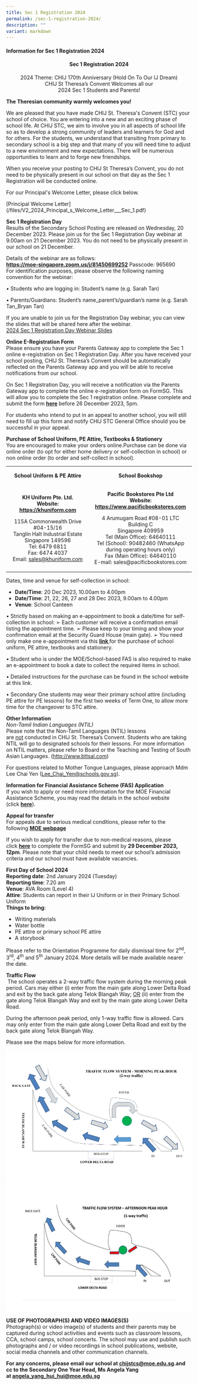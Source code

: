 ```yaml
---
title: Sec 1 Registration 2024
permalink: /sec-1-registration-2024/
description: ""
variant: markdown
---
```

<h4><strong>Information for Sec 1 Registration 2024</strong></h4>
<h4 style="text-align: center;">Sec 1 Registration 2024</h4>
<p style="text-align: center;">2024 Theme: CHIJ 170th Anniversary (Hold On To Our IJ Dream)<br>CHIJ St Theresa’s Convent Welcomes all our<br>2024 Sec 1 Students and Parents!</p>
<p><strong>The Theresian community warmly welcomes you!</strong></p>
<p>We are pleased that you have made CHIJ St. Theresa's Convent (STC) your school of choice. You are entering into a new and an exciting phase of school life. At CHIJ STC, we aim to involve you in all aspects of school life so as to develop a strong community of leaders and learners for God and for others.&nbsp;For the students, we understand that transiting from primary to secondary school is a big step and that many of you will need time to adjust to a new environment and new expectations. There will be numerous opportunities to learn and to forge new friendships.</p>
<!--<img src="/images/sec1.jpg">-->
<p>When you receive your posting to CHIJ St Theresa’s Convent, you&nbsp;do not need to be physically present&nbsp;in our school on that day as the Sec 1 Registration will be conducted online.</p>
<p>For our Principal's Welcome Letter, please click below.</p>
[Principal Welcome Letter](/files/V2_2024_Principal_s_Welcome_Letter___Sec_1.pdf)
<p><strong>Sec 1 Registration Day<br></strong>Results of the Secondary School Posting are released on Wednesday, 20 December 2023. Please join us for the Sec 1 Registration Day webinar at 9.00am on 21 December 2023. You do not need to be physically present in our school on 21 December.
</p><p>Details of the webinar are as follows:
<br>
<a href="https://moe-singapore.zoom.us/j/81450699252"><strong>https://moe-singapore.zoom.us/j/81450699252</strong></a>																									
	Passcode: 965690
<br>	
For identification purposes, please observe the following naming convention for the webinar:
	
• Students who are logging in: Student’s name (e.g. Sarah Tan)
	
• Parents/Guardians: Student’s name_parent’s/guardian’s name (e.g. Sarah Tan_Bryan Tan)
	
If you are unable to join us for the Registration Day webinar, you can view the slides that will be shared here after the webinar.<br>
	[2024 Sec 1 Registration Day Webinar Slides](/files/2024_sec_1_registration_day_webinar_slides.pdf)<br>
</p><p><strong>Online E-Registration Form</strong><br>Please ensure you have your Parents Gateway app to complete the Sec 1 online e-registration on Sec 1 Registration Day. After you have received your school posting, CHIJ St. Theresa’s Convent should be automatically reflected on the Parents Gateway app and you will be able to receive notifications from our school.</p>
<p>On Sec 1 Registration Day, you will receive a notification via the Parents Gateway app to complete the online e-registration form on FormSG. This will allow you to complete the Sec 1 registration online. Please complete and submit the form&nbsp;<a href="https://form.gov.sg/65814ab51a441c00115f3144"><strong>here</strong></a> before 26 December 2023, 5pm.</p>
<p>For students who intend to put in an appeal to another school, you will still need to fill up this form and notify CHIJ STC General Office should you be successful in your appeal.</p>
<p><strong>Purchase of School Uniform, PE Attire, Textbooks &amp; Stationery<br></strong>You are encouraged to make your orders online.Purchase can be done via online order (to opt for either home delivery or self-collection in school) or non online order (to order and self-collect in school).</p>
<table width="623">
<tbody>
<tr>
<td style="text-align: center;" width="293">
<p><strong>School Uniform &amp; PE Attire</strong></p>
</td>
<td style="text-align: center;" width="331">
<p><strong>School Bookshop</strong></p>
</td>
</tr>
<tr>
<td style="text-align: center;" width="293">
<p><strong>KH Uniform Pte. Ltd.<br></strong><strong>Website: <a href="https://khuniform.com">https://khuniform.com</a></strong></p>
<p>115A Commonwealth Drive #04-15/16<br>Tanglin Halt Industrial Estate<br>Singapore 149596<br>Tel: 6479 6811<br>Fax: 6474 4037<br>Email:&nbsp;<a href="mailto:sales@khuniform.com">sales@khuniform.com</a></p>
</td>
<td style="text-align: center;" width="331">
<p><strong>Pacific Bookstores Pte Ltd<br></strong><strong>Website: <a href="https://www.pacificbookstores.com">https://www.pacificbookstores.com</a></strong></p>
<p>4 Arumugam Road #08-01 LTC Building C<br>Singapore 409959<br>Tel (Main Office): 64640111<br>Tel (School): 90482460 (WhatsApp during operating hours only)<br>Fax (Main Office): 64640110<br>E-mail: sales@pacificbookstores.com</p>
</td>
</tr>
</tbody>
</table>
<p>Dates, time and venue for self-collection in school:</p>
<ul>
<li><strong>Date/Time</strong>: 20 Dec 2023, 10.00am to 4.00pm</li>
<li><strong>Date/Time</strong>: 21, 22, 26, 27 and 28 Dec 2023, 9.00am to 4.00pm</li>
<li><strong>Venue</strong>: School Canteen</li>
</ul>
• Strictly based on making an e-appointment to book a date/time for self-collection in school: ➢ Each customer will receive a confirmation email listing the appointment time. 
➢ Please keep to your timing and show your confirmation email at the Security Guard House (main gate). 
➢ You need only make one e-appointment via this <a href="https://www.picktime.com/stc2023"><strong>link </strong></a>for the purchase of school uniform, PE attire, textbooks and stationery.

• Student who is under the MOE/School-based FAS is also required to make an e-appointment to book a date to collect the required items in school.

• Detailed instructions for the purchase can be found in the school website at this link.

• Secondary One students may wear their primary school attire (including PE attire for PE lessons) for the first two weeks of Term One, to allow more time for the changeover to STC attire.
<p><strong>Other Information<br></strong><em>Non-Tamil Indian Languages (NTIL)<br></em>Please note that the Non-Tamil Languages (NTIL) lessons are&nbsp;<u>not</u>&nbsp;conducted in CHIJ St. Theresa’s Convent. Students who are taking NTIL will go to designated schools for their lessons. For more information on NTIL matters, please refer to Board or the Teaching and Testing of South Asian Languages. (<a href="http://www.bttsal.com/">http://www.bttsal.com</a>)</p>
<p>For questions related to Mother Tongue Languages, please approach Mdm Lee Chai Yen (<a href="mailto:Lee_Chai_Yen@schools.gov.sg">Lee_Chai_Yen@schools.gov.sg</a>).</p>

<p><strong>Information for Financial Assistance Scheme (FAS) Application<br></strong>If you wish to apply or need more information for the MOE Financial Assistance Scheme, you may read the details in the school website (click&nbsp;<a href="/others/home-tab-box/parents/moe-financial-assistance-scheme-fas"><strong>here</strong></a>).</p>
<p><strong>Appeal for transfer</strong><br>For appeals due to serious medical conditions, please refer to the following&nbsp;<a href="https://www.moe.gov.sg/secondary/s1-posting/results/appeal-for-school-transfer"><strong>MOE webpage</strong></a></p>
<p>If you wish to apply for transfer due to non-medical reasons, please click&nbsp;<a href="https://form.gov.sg/65814ad1448a4300128e8b43"><strong>here</strong></a>&nbsp;to complete the FormSG and submit by&nbsp;<strong>29 December 2023, 12pm</strong>. Please note that your child needs to meet our school’s admission criteria and our school must have available vacancies.</p>
<p><strong>First Day of School 2024<br></strong><strong>Reporting date</strong>: 2nd January 2024 (Tuesday)<br><strong>Reporting time</strong>: 7.20 am<br><strong>Venue</strong>: AVA Room (Level 4)<br><strong>Attire</strong>: Students can report in their IJ Uniform or in their Primary School Uniform<br><strong>Things to bring</strong>:</p>
<ul>
<li>Writing materials</li>
<li>Water bottle</li>
<li>PE attire or primary school PE attire</li>
<li>A storybook</li>
</ul>
<p>Please refer to the Orientation Programme for daily dismissal time for 2<sup>nd</sup>, 3<sup>rd</sup>, 4<sup>th</sup>&nbsp;and 5<sup>th</sup>&nbsp;January 2024.&nbsp;More details will be made available nearer the date.</p>
<p><strong>Traffic Flow<br></strong>&nbsp;The school operates a 2-way traffic flow system during the morning peak period. Cars may either (i) enter from the main gate along Lower Delta Road and exit by the back gate along Telok Blangah Way;&nbsp;<u>OR</u>&nbsp;(ii) enter from the gate along Telok Blangah Way and exit by the main gate along Lower Delta Road.</p>
<p>During the afternoon peak period, only 1-way traffic flow is allowed. Cars may only enter from the main gate along Lower Delta Road and exit by the back gate along Telok Blangah Way.</p>
<p>Please see the maps below for more information.</p>
<img src="/images/tf11.png">
<img src="/images/tf2.png">


<p><strong>USE OF PHOTOGRAPH(S) AND VIDEO IMAGES(S)<br></strong>Photograph(s) or video image(s) of students and their parents may be captured during school activities and events such as classroom lessons, CCA, school camps, school concerts. The school may use and publish such photographs and / or video recordings in school publications, website, social media channels and other communication channels.</p>
<p><strong>For any concerns, please email our school at&nbsp;</strong><a href="mailto:chijstcs@moe.edu.sg"><strong>chijstcs@moe.edu.sg</strong></a><strong>.and cc to the Secondary One Year Head, Ms Angela Yang at&nbsp;<a href="mailto:angela_yang_hui_hui@moe.edu.sg">angela_yang_hui_hui@moe.edu.sg</a></strong></p>